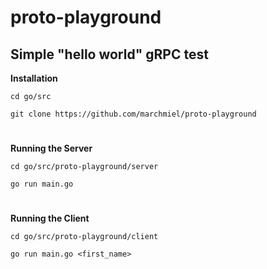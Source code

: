 # proto-playground

## Simple "hello world" gRPC test

**Installation** 
 
```cd go/src ```

```git clone https://github.com/marchmiel/proto-playground```

<div> <h1></h1></div>
 
**Running the Server**

```cd go/src/proto-playground/server```

```go run main.go```
<div> <h1></h1></div>

**Running the Client**

```cd go/src/proto-playground/client```

```go run main.go <first_name>```